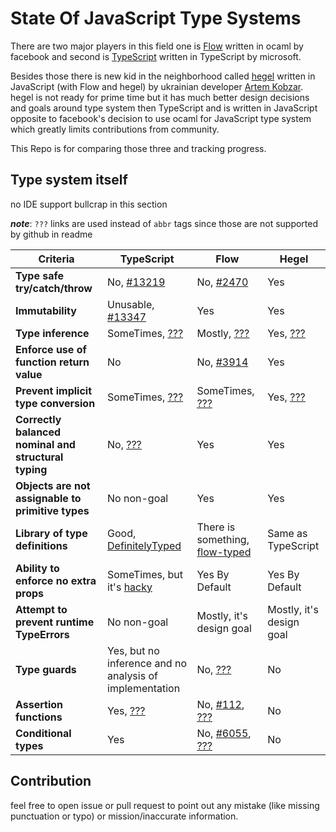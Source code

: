 # State Of JavaScript Type Systems

There are two major players in this field one is [Flow](https://github.com/facebook/flow)
written in ocaml by facebook and second is [TypeScript](https://github.com/microsoft/typescript)
written in TypeScript by microsoft.

Besides those there is new kid in the neighborhood called [hegel](https://github.com/JSMonk/hegel)
written in JavaScript (with Flow and hegel) by ukrainian developer [Artem Kobzar](https://github.com/jsMonk).
hegel is not ready for prime time but it has much better design decisions and goals around type system then
TypeScript and is written in JavaScript opposite to facebook's decision to use ocaml
for JavaScript type system which greatly limits contributions from community.

This Repo is for comparing those three and tracking progress.

## Type system itself

no IDE support bullcrap in this section

***note***: `???` links are used instead of `abbr` tags since those are not supported by github in readme

<table><thead><tr><th>Criteria</th><th>TypeScript</th><th>Flow</th><th>Hegel</th></tr></thead><tbody><tr><td><b>Type safe try/catch/throw</b></td><td>No, <a href="https://github.com/microsoft/TypeScript/issues/13219" title="Suggestion: `throws` clause and typed catch clause">#13219</a></td><td>No, <a href="https://github.com/facebook/flow/issues/2470" title="Doesn&#039;t check the type of an exception">#2470</a></td><td>Yes</td></tr><tr><td><b>Immutability</b></td><td>Unusable, <a href="https://github.com/microsoft/TypeScript/issues/13347" title="Interface with readonly property is assignable to interface with mutable property">#13347</a></td><td>Yes</td><td>Yes</td></tr><tr><td><b>Type inference</b></td><td>SomeTimes, <u><a href="#" title="Variable declaration, call back functions (Contextual Typing), function return type">???</a></u></td><td>Mostly, <u><a href="#" title="Everything that ts has + function arguments (if local to module) but no generics">???</a></u></td><td>Yes, <u><a href="#" title="Even generics">???</a></u></td></tr><tr><td><b>Enforce use of function return value</b></td><td>No</td><td>No, <a href="https://github.com/facebook/flow/issues/3914" title="Enforce use of function return">#3914</a></td><td>Yes</td></tr><tr><td><b>Prevent implicit type conversion</b></td><td>SomeTimes, <u><a href="#" title="but non goal">???</a></u></td><td>SomeTimes, <u><a href="#" title="but non goal">???</a></u></td><td>Yes, <u><a href="#" title="Almost all the time and it&#039;s design goal">???</a></u></td></tr><tr><td><b>Correctly balanced nominal and structural typing</b></td><td>No, <u><a href="#" title="Only structural typing even for classes and primitive types">???</a></u></td><td>Yes</td><td>Yes</td></tr><tr><td><b>Objects are not assignable to primitive types</b></td><td>No non-goal</td><td>Yes</td><td>Yes</td></tr><tr><td><b>Library of type definitions</b></td><td>Good, <a href="https://github.com/DefinitelyTyped/DefinitelyTyped">DefinitelyTyped</a></td><td>There is something, <a href="https://github.com/flow-typed/flow-typed">flow-typed</a></td><td>Same as TypeScript</td></tr><tr><td><b>Ability to enforce no extra props</b></td><td>SomeTimes, but it's <a href="https://stackoverflow.com/a/54775885/1946607">hacky</a></td><td>Yes By Default</td><td>Yes By Default</td></tr><tr><td><b>Attempt to prevent runtime TypeErrors</b></td><td>No non-goal</td><td>Mostly, it's design goal</td><td>Mostly, it's design goal</td></tr><tr><td><b>Type guards</b></td><td>Yes, but no inference and no analysis of implementation</td><td>No, <u><a href="#" title="there is &#039;%checks&#039; syntax that does not work for most use cases">???</a></u></td><td>No</td></tr><tr><td><b>Assertion functions</b></td><td>Yes, <u><a href="#" title="but no inference and no analysis of implementation">???</a></u></td><td>No, <a href="https://github.com/facebook/flow/issues/112" title="Remove special case for `invariant`">#112</a>, <u><a href="#" title="but there is hacky solution that sometimes can be useful">???</a></u></td><td>No</td></tr><tr><td><b>Conditional types</b></td><td>Yes</td><td>No, <a href="https://github.com/facebook/flow/issues/6055" title="Conditional return type in Flow?">#6055</a>, <u><a href="#" title="but there is hacky solution for some use cases">???</a></u></td><td>No</td></tr></tbody></table>

## Contribution

feel free to open issue or pull request to point out any mistake (like missing punctuation or typo) or mission/inaccurate information.
